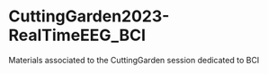 # CuttingGarden2023-RealTimeEEG_BCI
Materials associated to the CuttingGarden session dedicated to BCI
